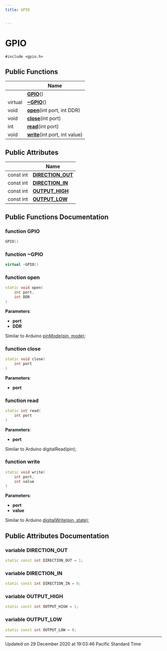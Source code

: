 ```yaml
---
title: GPIO


---
```


# GPIO






`#include <gpio.h>`















## Public Functions

|                | Name           |
| -------------- | -------------- |
|  | **[GPIO](/Classes/classGPIO/#function-gpio)**()  |
| virtual  | **[~GPIO](/Classes/classGPIO/#function-~gpio)**()  |
| void | **[open](/Classes/classGPIO/#function-open)**(int port, int DDR)  |
| void | **[close](/Classes/classGPIO/#function-close)**(int port)  |
| int | **[read](/Classes/classGPIO/#function-read)**(int port)  |
| void | **[write](/Classes/classGPIO/#function-write)**(int port, int value)  |




## Public Attributes

|                | Name           |
| -------------- | -------------- |
| const int | **[DIRECTION_OUT](/Classes/classGPIO/#variable-direction_out)**  |
| const int | **[DIRECTION_IN](/Classes/classGPIO/#variable-direction_in)**  |
| const int | **[OUTPUT_HIGH](/Classes/classGPIO/#variable-output_high)**  |
| const int | **[OUTPUT_LOW](/Classes/classGPIO/#variable-output_low)**  |

















## Public Functions Documentation

### function GPIO

```cpp
GPIO()
```





























### function ~GPIO

```cpp
virtual ~GPIO()
```





























### function open

```cpp
static void open(
    int port,
    int DDR
)
```


**Parameters**: 

  * **port** 
  * **DDR** 


























Similar to Arduino [pinMode(pin, mode)](/Files/RF24__arch__config_8h/#define-pinmode); 


### function close

```cpp
static void close(
    int port
)
```


**Parameters**: 

  * **port** 




























### function read

```cpp
static int read(
    int port
)
```


**Parameters**: 

  * **port** 


























Similar to Arduino digitalRead(pin); 


### function write

```cpp
static void write(
    int port,
    int value
)
```


**Parameters**: 

  * **port** 
  * **value** 


























Similar to Arduino [digitalWrite(pin, state)](/Files/RF24__arch__config_8h/#define-digitalwrite); 






## Public Attributes Documentation

### variable DIRECTION_OUT

```cpp
static const int DIRECTION_OUT = 1;
```





























### variable DIRECTION_IN

```cpp
static const int DIRECTION_IN = 0;
```





























### variable OUTPUT_HIGH

```cpp
static const int OUTPUT_HIGH = 1;
```





























### variable OUTPUT_LOW

```cpp
static const int OUTPUT_LOW = 0;
```

































-------------------------------

Updated on 29 December 2020 at 19:03:46 Pacific Standard Time
